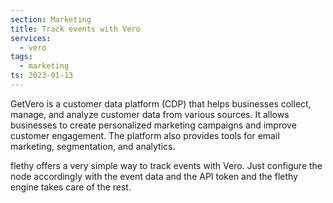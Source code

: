```yaml
---
section: Marketing
title: Track events with Vero
services:
  - vero
tags:
  - marketing
ts: 2023-01-13
---
```


GetVero is a customer data platform (CDP) that helps businesses collect, manage, and analyze customer data from various sources. It allows businesses to create personalized marketing campaigns and improve customer engagement. The platform also provides tools for email marketing, segmentation, and analytics.

flethy offers a very simple way to track events with Vero. Just configure the node accordingly with the event data and the API token and the flethy engine takes care of the rest.

